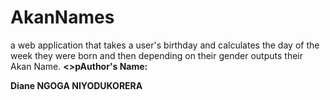 # AkanNames
a web application that takes a user's birthday and calculates the day of the week they were born and then depending on their gender outputs their Akan Name. 
<b><>pAuthor's Name:</p>  <b/> <p> Diane NGOGA NIYODUKORERA</p>
